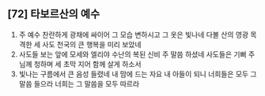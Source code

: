 ## [72] 타보르산의 예수

1) 주 예수 찬란하게 광채에 싸이어 그 모습 변하시고 그 옷은 빛나네 다볼 산의 영광 목격한 세 사도 천국의 큰 행복을 미리 보았네
2) 사도들 보는 앞에 모세와 엘리야 수난의 복된 신비 주 말씀 하셨네 사도들은 기뻐 주님께 청하며 세 초막 지어 함께 살게 하소서
3) 빛나는 구름에서 큰 음성 들렸네 내 맘에 드는 자요 내 아들이 되니 너희들은 모두 그 말씀 들으라 너희는 그 말씀을 모두 따르라
